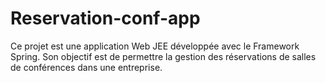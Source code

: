 # Reservation-conf-app
Ce projet est une application Web JEE développée avec le Framework Spring. Son objectif est de permettre la gestion des réservations de salles de conférences dans une entreprise.
